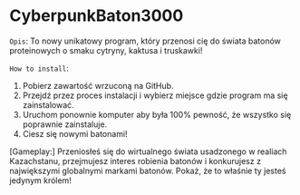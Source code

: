 # CyberpunkBaton3000

`Opis`: To nowy unikatowy program, który przenosi cię do świata batonów proteinowych o smaku cytryny, kaktusa i truskawki!

`How to install`:
1) Pobierz zawartość wrzuconą na GitHub.
2) Przejdź przez proces instalacji i wybierz miejsce gdzie program ma się zainstalować.
3) Uruchom ponownie komputer aby była 100% pewność, że wszystko się poprawnie zainstaluje.
4) Ciesz się nowymi batonami!

[Gameplay:]
Przeniosłeś się do wirtualnego świata usadzonego w realiach Kazachstanu, przejmujesz interes robienia batonów i konkurujesz z największymi globalnymi markami batonów. Pokaż, że to właśnie ty jesteś jedynym królem!